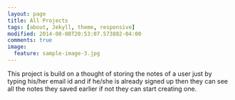 ```yaml
---
layout: page
title: All Projects
tags: [about, Jekyll, theme, responsive]
modified: 2014-08-08T20:53:07.573882-04:00
comments: true
image:
  feature: sample-image-3.jpg
---
```



This project is build on a thought of storing the notes of a user just by typing his/her email id and if he/she is already signed up then they can see all the notes they saved earlier if not they can start creating one.
